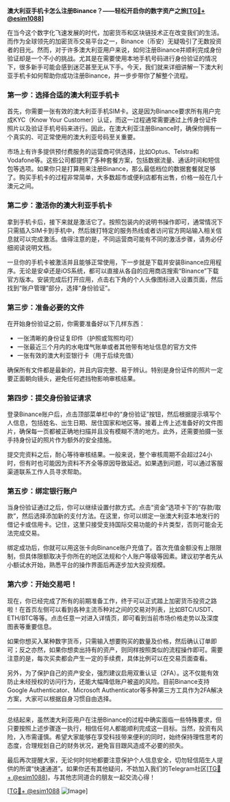 **澳大利亚手机卡怎么注册Binance？——轻松开启你的数字资产之旅[[TG💪+ @esim1088](https://t.me/s/esim1088)]**

在当今这个数字化飞速发展的时代，加密货币和区块链技术正在改变我们的生活。而作为全球领先的加密货币交易平台之一，Binance（币安）无疑吸引了无数投资者的目光。然而，对于许多澳大利亚用户来说，如何注册Binance并顺利完成身份验证却是一个不小的挑战。尤其是在需要使用本地手机号码进行身份验证的情况下，很多新手可能会感到迷茫甚至无从下手。今天，我们就来详细讲解一下澳大利亚手机卡如何帮助你成功注册Binance，并一步步带你了解整个流程。

### **第一步：选择合适的澳大利亚手机卡**
首先，你需要一张有效的澳大利亚手机SIM卡。这是因为Binance要求所有用户完成KYC（Know Your Customer）认证，而这一过程通常需要通过上传身份证件照片以及验证手机号码来进行。因此，在澳大利亚注册Binance时，确保你拥有一个真实的、可正常使用的澳大利亚号码至关重要。

市场上有许多提供预付费服务的运营商可供选择，比如Optus、Telstra和Vodafone等。这些公司都提供了多种套餐方案，包括数据流量、通话时间和短信包等选项。如果你只是打算用来注册Binance，那么最低档位的数据套餐就足够了。购买手机卡的过程非常简单，大多数超市或便利店都有出售，价格一般在几十澳元之间。

### **第二步：激活你的澳大利亚手机卡**
拿到手机卡后，接下来就是激活它了。按照包装内的说明书操作即可，通常情况下只需插入SIM卡到手机中，然后拨打特定的服务热线或者访问官方网站输入相关信息就可以完成激活。值得注意的是，不同运营商可能有不同的激活步骤，请务必仔细阅读说明文档。

一旦你的手机卡被激活并且能够正常使用，下一步就是下载并安装Binance应用程序。无论是安卓还是iOS系统，都可以直接从各自的应用商店搜索“Binance”下载官方版本。安装完成后打开应用，点击右下角的个人头像图标进入设置页面，然后找到“账户管理”部分，选择“身份验证”。

### **第三步：准备必要的文件**
在开始身份验证之前，你需要准备好以下几样东西：
- 一张清晰的身份证复印件（护照或驾照均可）
- 一张最近三个月内的水电煤气账单或者其他带有地址信息的官方文件
- 一张有效的澳大利亚银行卡（用于后续充值）

确保所有文件都是最新的，并且内容完整、易于辨认。特别是身份证件的照片一定要正面朝向镜头，避免任何遮挡物影响审核结果。

### **第四步：提交身份验证请求**
登录Binance账户后，点击顶部菜单栏中的“身份验证”按钮，然后根据提示填写个人信息，包括姓名、出生日期、居住国家和地区等。接着上传上述准备好的文件图片，确保每一页都被正确地扫描并且没有模糊不清的地方。此外，还需要拍摄一张手持身份证的照片作为额外的安全措施。

提交完资料之后，耐心等待审核结果。一般来说，整个审核周期不会超过24小时，但有时也可能因为资料不齐全等原因导致延迟。如果遇到问题，可以通过客服渠道联系工作人员寻求帮助。

### **第五步：绑定银行账户**
当身份验证通过之后，你可以继续设置付款方式。点击“资金”选项卡下的“存款/取款”，然后选择添加新的支付方法。在这里，你可以绑定一张澳大利亚本地发行的借记卡或信用卡。记住，这里只接受支持国际交易功能的卡片类型，否则可能会无法完成交易。

绑定成功后，你就可以用这张卡向Binance账户充值了。首次充值金额没有上限限制，但具体限额取决于你所在的地区法规和个人账户等级等因素。建议初学者先从小额试水开始，熟悉平台的操作界面后再逐步加大投资规模。

### **第六步：开始交易吧！**
现在，你已经完成了所有的前期准备工作，终于可以正式踏上加密货币投资之路啦！在首页左侧可以看到各种主流币种对之间的交易对列表，比如BTC/USDT、ETH/BTC等等。点击任意一对进入详情页，即可看到当前市场价格走势以及深度图表等重要信息。

如果你想买入某种数字货币，只需输入想要购买的数量及价格，然后确认订单即可；反之亦然，如果你想卖出持有的资产，则同样按照类似的流程操作即可。需要注意的是，每次买卖都会产生一定的手续费，具体比例可以在交易页面查看。

另外，为了保护自己的资产安全，强烈建议启用双重认证（2FA）。这不仅能有效防止未经授权的访问行为，还能大幅降低账户被盗的风险。目前Binance支持Google Authenticator、Microsoft Authenticator等多种第三方工具作为2FA解决方案，大家可以根据自身习惯自由选择。

---

总结起来，虽然澳大利亚用户在注册Binance的过程中确实面临一些特殊要求，但只要按照上述步骤逐一执行，相信任何人都能顺利完成这一目标。当然，投资有风险，入市需谨慎。希望大家能够在享受科技带来便利的同时，始终保持理性思考的态度，合理规划自己的财务状况，避免盲目跟风造成不必要的损失。

最后再次提醒大家，无论何时何地都要注意保护个人信息安全，切勿轻信陌生人提供的所谓“快速通道”。如果你还有其他疑问，不妨加入我们的Telegram社区[[TG💪+ @esim1088](https://t.me/s/esim1088)]，与其他志同道合的朋友一起交流心得！

[[TG💪+ @esim1088](https://t.me/s/esim1088) ![Image](https://i.postimg.cc/4NQfJmqS/Snipaste-2025-05-13-00-14-12.png)]